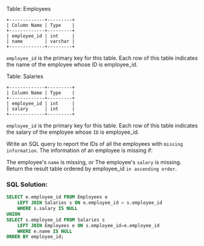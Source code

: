 Table: Employees

```
+-------------+---------+
| Column Name | Type    |
+-------------+---------+
| employee_id | int     |
| name        | varchar |
+-------------+---------+
```
```employee_id``` is the primary key for this table.
Each row of this table indicates the name of the employee whose ID is employee_id.


Table: Salaries

```
+-------------+---------+
| Column Name | Type    |
+-------------+---------+
| employee_id | int     |
| salary      | int     |
+-------------+---------+
```
```employee_id``` is the primary key for this table.
Each row of this table indicates the salary of the employee whose ```ID``` is employee_id.


Write an SQL query to report the IDs of all the employees with ```missing information```. The information of an employee is missing if:

The employee's ```name``` is missing, or
The employee's ```salary``` is missing.
Return the result table ordered by employee_id ```in ascending order```.

### SQL Solution:
```sql
SELECT e.employee_id FROM Employees e
    LEFT JOIN Salaries s ON e.employee_id = s.employee_id
    WHERE s.salary IS NULL
UNION
SELECT s.employee_id FROM Salaries s
    LEFT JOIN Employees e ON s.employee_id=e.employee_id
    WHERE e.name IS NULL
ORDER BY employee_id;
```